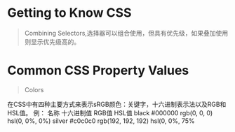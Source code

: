 # Getting to Know CSS

>Combining Selectors,选择器可以组合使用，但具有优先级，如果叠加使用则显示优先级高的。

# Common CSS Property Values
>Colors

在CSS中有四种主要方式来表示sRGB颜色：关键字，十六进制表示法以及RGB和HSL值。
例：
名称	十六进制值	RGB值	           HSL值
black	 #000000     rgb(0, 0, 0)	  hsl(0, 0%, 0%)
silver	 #c0c0c0     rgb(192, 192, 192)  hsl(0, 0%, 75%
